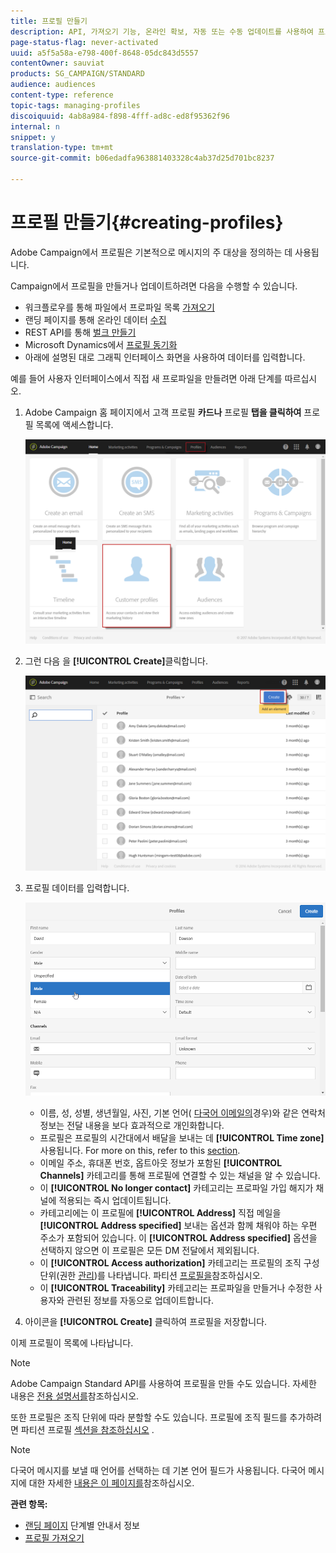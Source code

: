 ```yaml
---
title: 프로필 만들기
description: API, 가져오기 기능, 온라인 확보, 자동 또는 수동 업데이트를 사용하여 프로파일을 만들고 연락처에 데이터를 수집하는 방법을 알아봅니다.
page-status-flag: never-activated
uuid: a5f5a58a-e798-400f-8648-05dc843d5557
contentOwner: sauviat
products: SG_CAMPAIGN/STANDARD
audience: audiences
content-type: reference
topic-tags: managing-profiles
discoiquuid: 4ab8a984-f898-4fff-ad8c-ed8f95362f96
internal: n
snippet: y
translation-type: tm+mt
source-git-commit: b06edadfa963881403328c4ab37d25d701bc8237

---
```



# 프로필 만들기{#creating-profiles}

Adobe Campaign에서 프로필은 기본적으로 메시지의 주 대상을 정의하는 데 사용됩니다.

Campaign에서 프로필을 만들거나 업데이트하려면 다음을 수행할 수 있습니다.

* 워크플로우를 통해 파일에서 프로파일 목록 [가져오기](https://helpx.adobe.com/campaign/kt/acs/using/acs-importing-profiles-feature-video-using.html)
* 랜딩 페이지를 통해 온라인 데이터 [수집](../../channels/using/about-landing-pages.md)
* REST API를 통해 [벌크 만들기](../../api/using/about-campaign-standard-apis.md)
* Microsoft Dynamics에서 [프로필 동기화](https://helpx.adobe.com/campaign/kb/acs-ms-dynamics.html)
* 아래에 설명된 대로 그래픽 인터페이스 화면을 사용하여 데이터를 입력합니다.

예를 들어 사용자 인터페이스에서 직접 새 프로파일을 만들려면 아래 단계를 따르십시오.

1. Adobe Campaign 홈 페이지에서 고객 프로필 **카드나** 프로필 **탭을 클릭하여** 프로필 목록에 액세스합니다.

   ![](assets/profile_creation_1.png)

1. 그런 다음 을 **[!UICONTROL Create]**&#x200B;클릭합니다.

   ![](assets/profile_creation.png)

1. 프로필 데이터를 입력합니다.

   ![](assets/profile_creation1.png)

   * 이름, 성, 성별, 생년월일, 사진, 기본 언어( [다국어 이메일의](../../channels/using/creating-a-multilingual-email.md)경우)와 같은 연락처 정보는 전달 내용을 보다 효과적으로 개인화합니다.
   * 프로필은 프로필의 시간대에서 배달을 보내는 데 **[!UICONTROL Time zone]** 사용됩니다. For more on this, refer to this [section](../../sending/using/sending-messages-at-the-recipient-s-time-zone.md).
   * 이메일 주소, 휴대폰 번호, 옵트아웃 정보가 포함된 **[!UICONTROL Channels]** 카테고리를 통해 프로필에 연결할 수 있는 채널을 알 수 있습니다.
   * 이 **[!UICONTROL No longer contact]** 카테고리는 프로파일 가입 해지가 채널에 적용되는 즉시 업데이트됩니다.
   * 카테고리에는 이 프로필에 **[!UICONTROL Address]** 직접 메일을 **[!UICONTROL Address specified]** [](../../channels/using/about-direct-mail.md) 보내는 옵션과 함께 채워야 하는 우편 주소가 포함되어 있습니다. 이 **[!UICONTROL Address specified]** 옵션을 선택하지 않으면 이 프로필은 모든 DM 전달에서 제외됩니다.
   * 이 **[!UICONTROL Access authorization]** 카테고리는 프로필의 조직 구성 단위(권한 [관리](../../administration/using/about-access-management.md))를 나타냅니다. 파티션 [프로필을](../../administration/using/organizational-units.md#partitioning-profiles)참조하십시오.
   * 이 **[!UICONTROL Traceability]** 카테고리는 프로파일을 만들거나 수정한 사용자와 관련된 정보를 자동으로 업데이트합니다.

1. 아이콘을 **[!UICONTROL Create]** 클릭하여 프로필을 저장합니다.

이제 프로필이 목록에 나타납니다.

>[!NOTE]
>
>Adobe Campaign Standard API를 사용하여 프로필을 만들 수도 있습니다. 자세한 내용은 [전용 설명서를](../../api/using/managing-profiles.md)참조하십시오.

또한 프로필은 조직 단위에 따라 분할할 수도 있습니다. 프로필에 조직 필드를 추가하려면 파티션 프로필 [섹션을 참조하십시오](../../administration/using/organizational-units.md#partitioning-profiles) .

>[!NOTE]
>
>다국어 메시지를 보낼 때 언어를 선택하는 데 기본 언어 필드가 사용됩니다. 다국어 메시지에 대한 자세한 [내용은 이 페이지를](../../channels/using/creating-a-multilingual-email.md)참조하십시오.

**관련 항목:**

* [랜딩 페이지](../../channels/using/about-landing-pages.md) 단계별 안내서 정보
* [프로필 가져오기](https://helpx.adobe.com/campaign/kt/acs/using/acs-importing-profiles-feature-video-using.html)

